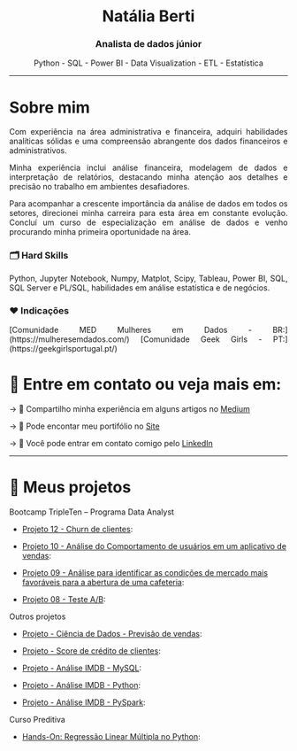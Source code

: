 <h1 align="center">Natália Berti</h1>

<h3 align="center">Analista de dados júnior</h3>

<div align="center">Python - SQL - Power BI - Data Visualization - ETL - Estatística</div>

---

<h1 align="left">Sobre mim</h1>
<div align="justify">
  <p>
    Com experiência na área administrativa e financeira, adquiri habilidades analíticas sólidas e uma compreensão abrangente dos dados financeiros e administrativos.
  </p>
  <p>
    Minha experiência inclui análise financeira, modelagem de dados e interpretação de relatórios, destacando minha atenção aos detalhes e precisão no trabalho em ambientes desafiadores.
  </p>
  <p>
    Para acompanhar a crescente importância da análise de dados em todos os setores, direcionei minha carreira para esta área em constante evolução. Concluí um curso de especialização em análise de dados e venho procurando minha primeira oportunidade na área.
  </p>

  <h3>🗂️ Hard Skills</h3>
  <p>
    Python, Jupyter Notebook, Numpy, Matplot, Scipy, Tableau, Power BI, SQL, SQL Server e PL/SQL, habilidades em análise estatística e de negócios.
  </p>

  <h3>❤️ Indicações</h3>
  <p>
    [Comunidade MED Mulheres em Dados - BR:] (https://mulheresemdados.com/)
    [Comunidade Geek Girls - PT:] (https://geekgirlsportugal.pt/)
  </p>
</div>


<h1 align="left">🎯 Entre em contato ou veja mais em:</h1>

-> 📝 Compartilho minha experiência em alguns artigos no [Medium](https://medium.com/@na_nahas)

-> 🔎 Pode encontar meu portifólio no [Site](https://sites.google.com/view/portflio-natliaberti/p%C3%A1gina-inicial)

-> 💬 Você pode entrar em contato comigo pelo [LinkedIn](https://www.linkedin.com/in/natalia-berti-129b20109//)

---

<h1 align="left">🚀 Meus projetos</h1>

<div align="justify"></a> Bootcamp TripleTen – Programa Data Analyst</h2></div>

+ [Projeto 12 - Churn de clientes](https://github.com/natalialnb/Churn_Clientes/tree/main): 

+ [Projeto 10 - Análise do Comportamento de usuários em um aplicativo de vendas](https://github.com/natalialnb/Projeto_10):
  
+ [Projeto 09 - Análise para identificar as condições de mercado mais favoráveis para a abertura de uma cafeteria](https://github.com/natalialnb/Projeto_09):
  
+ [Projeto 08 - Teste A/B](https://github.com/natalialnb/Teste-A-B/blob/main/Teste%20AB%20-%20Projeto%2008.ipynb):


<div align="justify"></a> Outros projetos </h2></div>

+ [Projeto - Ciência de Dados - Previsão de vendas](https://github.com/natalialnb/previsao_vendas/tree/main):

+ [Projeto - Score de crédito de clientes](https://github.com/natalialnb/projeto_ia):

+ [Projeto - Análise IMDB - MySQL](https://github.com/natalialnb/IMDB_SQL):
  
+ [Projeto - Análise IMDB - Python](https://github.com/natalialnb/Python_IMDB):

+ [Projeto - Análise IMDB - PySpark](https://github.com/natalialnb/Mini-Case-PySpark):


<div align="justify"></a> Curso Preditiva </h2></div>

+ [Hands-On: Regressão Linear Múltipla no Python](https://github.com/natalialnb/Regressao_linear/blob/main/Hands-on_Reg.linear.multipla.ipynb):


